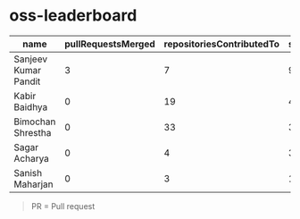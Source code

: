 # oss-leaderboard

 | name | pullRequestsMerged | repositoriesContributedTo | score | pullRequestsOpen | issuesOpen | issueComments | 
 | --- | --- | --- | --- | --- | --- | --- | 
 | Sanjeev Kumar Pandit | 3 | 7 | 9 | 0 | 0 | 0
Kabir Baidhya | 0 | 19 | 4 | 1 | 1 | 0
Bimochan Shrestha  | 0 | 33 | 3 | 1 | 0 | 0
Sagar Acharya | 0 | 4 | 3 | 1 | 0 | 0
Sanish Maharjan | 0 | 3 | 1 | 0 | 0 | 1 | 

> PR = Pull request
